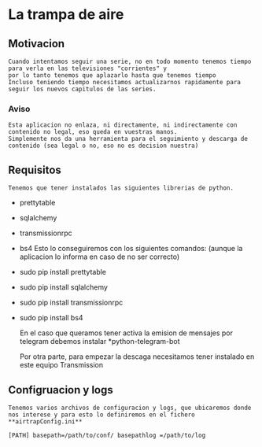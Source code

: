 # La trampa de aire

## Motivacion
    Cuando intentamos seguir una serie, no en todo momento tenemos tiempo para verla en las televisiones "corrientes" y 
    por lo tanto tenemos que aplazarlo hasta que tenemos tiempo
    Incluso teniendo tiempo necesitamos actualizarnos rapidamente para seguir los nuevos capitulos de las series.
    
### Aviso
    Esta aplicacion no enlaza, ni directamente, ni indirectamente con contenido no legal, eso queda en vuestras manos.
    Simplemente nos da una herramienta para el seguimiento y descarga de contenido (sea legal o no, eso no es decision nuestra)
    
## Requisitos
    
    Tenemos que tener instalados las siguientes librerias de python.
* prettytable
* sqlalchemy
* transmissionrpc
* bs4
    Esto lo conseguiremos con los siguientes comandos: (aunque la aplicacion lo informa en caso de no ser correcto)
* sudo pip install prettytable
* sudo pip install sqlalchemy
* sudo pip install transmissionrpc
* sudo pip install bs4
    
    En el caso que queramos tener activa la emision de mensajes por telegram debemos instalar
    *python-telegram-bot
    
    Por otra parte, para empezar la descaga necesitamos tener instalado en este equipo Transmission

## Configruacion y logs
    
    Tenemos varios archivos de configuracion y logs, que ubicaremos donde nos interese y para esto lo definiremos en el fichero **airtrapConfig.ini**
`
[PATH]
basepath=/path/to/conf/
basepathlog =/path/to/log
`
    
        
